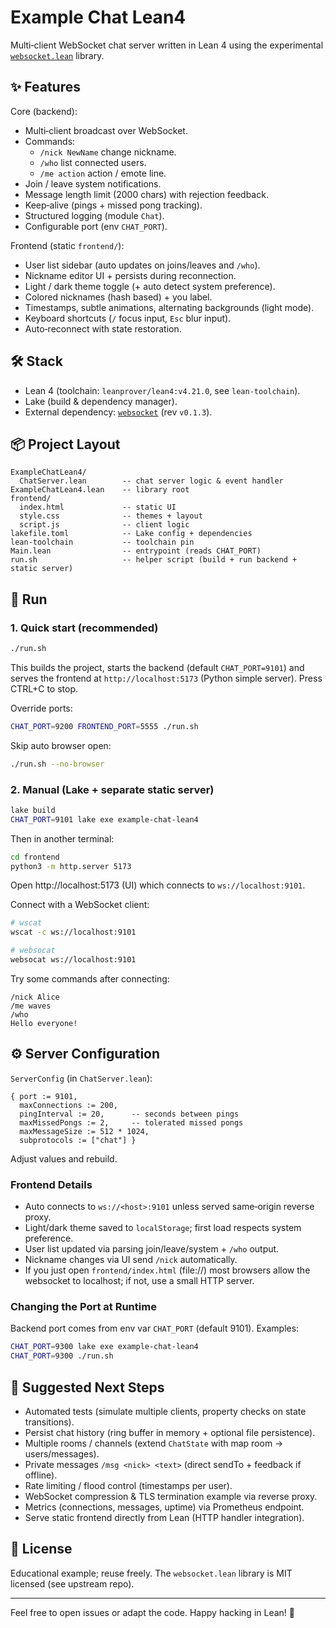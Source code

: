 ﻿# Example Chat Lean4

Multi‑client WebSocket chat server written in Lean 4 using the experimental [`websocket.lean`](https://github.com/cleissonbarbosa/websocket.lean) library.

## ✨ Features
Core (backend):
* Multi‑client broadcast over WebSocket.
* Commands:
  * `/nick NewName` change nickname.
  * `/who` list connected users.
  * `/me action` action / emote line.
* Join / leave system notifications.
* Message length limit (2000 chars) with rejection feedback.
* Keep‑alive (pings + missed pong tracking).
* Structured logging (module `Chat`).
* Configurable port (env `CHAT_PORT`).

Frontend (static `frontend/`):
* User list sidebar (auto updates on joins/leaves and `/who`).
* Nickname editor UI + persists during reconnection.
* Light / dark theme toggle (+ auto detect system preference).
* Colored nicknames (hash based) + you label.
* Timestamps, subtle animations, alternating backgrounds (light mode).
* Keyboard shortcuts (`/` focus input, `Esc` blur input).
* Auto‑reconnect with state restoration.

## 🛠 Stack
* Lean 4 (toolchain: `leanprover/lean4:v4.21.0`, see `lean-toolchain`).
* Lake (build & dependency manager).
* External dependency: [`websocket`](https://github.com/cleissonbarbosa/websocket.lean) (rev `v0.1.3`).

## 📦 Project Layout
```
ExampleChatLean4/
  ChatServer.lean        -- chat server logic & event handler
ExampleChatLean4.lean    -- library root
frontend/
  index.html             -- static UI
  style.css              -- themes + layout
  script.js              -- client logic
lakefile.toml            -- Lake config + dependencies
lean-toolchain           -- toolchain pin
Main.lean                -- entrypoint (reads CHAT_PORT)
run.sh                   -- helper script (build + run backend + static server)
```

## 🚀 Run
### 1. Quick start (recommended)
```bash
./run.sh
```
This builds the project, starts the backend (default `CHAT_PORT=9101`) and serves the frontend at `http://localhost:5173` (Python simple server). Press CTRL+C to stop.

Override ports:
```bash
CHAT_PORT=9200 FRONTEND_PORT=5555 ./run.sh
```
Skip auto browser open:
```bash
./run.sh --no-browser
```

### 2. Manual (Lake + separate static server)
```bash
lake build
CHAT_PORT=9101 lake exe example-chat-lean4
```
Then in another terminal:
```bash
cd frontend
python3 -m http.server 5173
```
Open http://localhost:5173 (UI) which connects to `ws://localhost:9101`.

Connect with a WebSocket client:
```bash
# wscat
wscat -c ws://localhost:9101

# websocat
websocat ws://localhost:9101
```

Try some commands after connecting:
```
/nick Alice
/me waves
/who
Hello everyone!
```

## ⚙️ Server Configuration
`ServerConfig` (in `ChatServer.lean`):
```lean
{ port := 9101,
  maxConnections := 200,
  pingInterval := 20,      -- seconds between pings
  maxMissedPongs := 2,     -- tolerated missed pongs
  maxMessageSize := 512 * 1024,
  subprotocols := ["chat"] }
```
Adjust values and rebuild.

### Frontend Details
* Auto connects to `ws://<host>:9101` unless served same‑origin reverse proxy.
* Light/dark theme saved to `localStorage`; first load respects system preference.
* User list updated via parsing join/leave/system + `/who` output.
* Nickname changes via UI send `/nick` automatically.
* If you just open `frontend/index.html` (file://) most browsers allow the websocket to localhost; if not, use a small HTTP server.

### Changing the Port at Runtime
Backend port comes from env var `CHAT_PORT` (default 9101). Examples:
```bash
CHAT_PORT=9300 lake exe example-chat-lean4
CHAT_PORT=9300 ./run.sh
```

## 📌 Suggested Next Steps
* Automated tests (simulate multiple clients, property checks on state transitions).
* Persist chat history (ring buffer in memory + optional file persistence).
* Multiple rooms / channels (extend `ChatState` with map room → users/messages).
* Private messages `/msg <nick> <text>` (direct sendTo + feedback if offline).
* Rate limiting / flood control (timestamps per user).
* WebSocket compression & TLS termination example via reverse proxy.
* Metrics (connections, messages, uptime) via Prometheus endpoint.
* Serve static frontend directly from Lean (HTTP handler integration).

## 📝 License
Educational example; reuse freely. The `websocket.lean` library is MIT licensed (see upstream repo).

---
Feel free to open issues or adapt the code. Happy hacking in Lean! 🧠